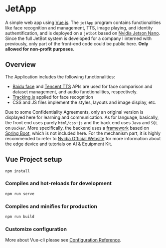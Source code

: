 # JetApp

A simple web app using [Vue.js](https://vuejs.org/). The `jetApp` program contains functionalities like face recognition and management, TTS, image playing, and identity authentification, and is deployed on a `jetbot` based on [Nvidia Jetson Nano](https://developer.nvidia.com/embedded/jetson-nano).     
Since the full JetBot system is developed for a company I interned with previously, only part of the front-end code could be public here. **Only allowed for non-profit purposes**.     

## Overview
The Application includes the following functionalities:
- [Baidu face](https://intl.cloud.baidu.com/product/face.html) and [Tencent TTS](https://www.tencentcloud.com/products/tts) APIs are used for face comparison and dataset management, and audio functionalities, respectively.
- [Tracking.js](https://trackingjs.com/) applied for face recognition
- CSS and JS files implement the styles, layouts and image display, etc.

Due to some Confidentiality Agreements, only an original version is displayed here for learning and communication. As for language, basically, the front end uses purely `html/css+js` and the back end uses `Java` and `SQL` on `Docker`. More specifically, the backend uses a [framework](https://gitee.com/bewithmeallmylife/avocado-cloud) based on [Spring Boot](https://spring.io/projects/spring-boot), which is not included here. For the mechanism part, it is highly recommended to refer to [Nvidia Official Website](https://www.nvidia.com/en-us/autonomous-machines/embedded-systems/jetbot-ai-robot-kit/) for more information about the edge device and tutorials on AI & Equipment Kit.

## Vue Project setup
```
npm install
```

### Compiles and hot-reloads for development
```
npm run serve
```

### Compiles and minifies for production
```
npm run build
```

### Customize configuration
More about Vue-cli please see [Configuration Reference](https://cli.vuejs.org/config/).
